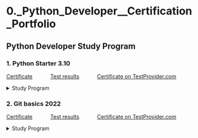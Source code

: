 # 0._Python_Developer__Certification_Portfolio

## Python Developer Study Program

### 1. Python Starter 3.10

<a href="./Certificates%20for%20courses/1.%20Python%20Starter%203.10%20Certificate.jpg" target="_blank">Certificate</a>
&nbsp;&nbsp;&nbsp;&nbsp;&nbsp;&nbsp;&nbsp;&nbsp;&nbsp;&nbsp;
<a href="./Test%20results%20for%20courses/1.%20Python%20Starter%203.10%20Test%20results.jpg" target="_blank">Test
results</a>
&nbsp;&nbsp;&nbsp;&nbsp;&nbsp;&nbsp;&nbsp;&nbsp;&nbsp;&nbsp;
<a href="https://testprovider.com/ru/search-certificate/TP19851313">Certificate on TestProvider.com</a>

<details>
  <summary>Study Program</summary>

1. Introduction to Python
2. Primitive data types and variables
3. Conditional constructions
4. Cyclic constructions
5. Sequences
6. Lists
7. Sets and mapping
8. Functions, part 1
9. Functions, part 2
10. PEP8

</details>

### 2. Git basics 2022

<a href="./Certificates%20for%20courses/2.%20Git%20basics%202022%20Certificate.jpg" target="_blank">Certificate</a>
&nbsp;&nbsp;&nbsp;&nbsp;&nbsp;&nbsp;&nbsp;&nbsp;&nbsp;&nbsp;
<a href="./Test%20results%20for%20courses/2.%20Git%20basics%202022%20Test%20results.jpg" target="_blank">Test
results</a>
&nbsp;&nbsp;&nbsp;&nbsp;&nbsp;&nbsp;&nbsp;&nbsp;&nbsp;&nbsp;
<a href="https://testprovider.com/ru/search-certificate/TP29442845">Certificate on TestProvider.com</a>

<details>
  <summary>Study Program</summary>

1. Git Basics
2. Repository publication
3. IDE integration

</details>
